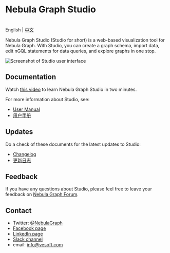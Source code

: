 # Nebula Graph Studio

<br> English | <a href="README-CN.md">中文</a><br/>

Nebula Graph Studio (Studio for short) is a web-based visualization tool for Nebula Graph. With Studio, you can create a graph schema, import data, edit nGQL statements for data queries, and explore graphs in one stop.

![Screenshot of Studio user interface](https://docs-cdn.nebula-graph.com.cn/nebula-studio-docs/st-ug-053.png "Studio user interface")

## Documentation

Watch [this video](https://www.youtube.com/watch?v=kWg47hn_4Lo "Click to go to Youtube") to learn Nebula Graph Studio in two minutes.

For more information about Studio, see:

- [User Manual](https://docs.nebula-graph.com.cn/2.0.1/nebula-studio/about-studio/st-ug-what-is-graph-studio/ "Click to go to Nebula Graph website")
- [用户手册](https://docs.nebula-graph.com.cn/2.0.1/nebula-studio/about-studio/st-ug-what-is-graph-studio/ "点击前往 Nebula Graph 网站")

## Updates

Do a check of these documents for the latest updates to Studio:

- [Changelog](docs/CHANGELOG-en.md)
- [更新日志](docs/CHANGELOG-zh.md)

## Feedback

If you have any questions about Studio, please feel free to leave your feedback on [Nebula Graph Forum](https://discuss.nebula-graph.io/ "Click to go to Nebula Graph Forum").

## Contact

- Twitter: [@NebulaGraph](https://twitter.com/NebulaGraph)
- [Facebook page](https://www.facebook.com/NebulaGraph/)
- [LinkedIn page](https://www.linkedin.com/company/vesoft-nebula-graph/)
- [Slack channel](https://join.slack.com/t/nebulagraph/shared_invite/enQtNjIzMjQ5MzE2OTQ2LTM0MjY0MWFlODg3ZTNjMjg3YWU5ZGY2NDM5MDhmOGU2OWI5ZWZjZDUwNTExMGIxZTk2ZmQxY2Q2MzM1OWJhMmY#)
- email: info@vesoft.com
